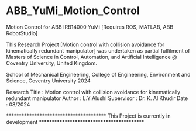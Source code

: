 # ABB_YuMi_Motion_Control
Motion Control for ABB IRB14000 YuMi [Requires ROS, MATLAB, ABB RobotStudio]

This Research Project [Motion control with collision avoidance for kinematically redundant manipulator] was undertaken as partial fulfilment of Masters of Science in Control, Automation, and Artificial Intelligence @ Coventry University, United Kingdom.

School of Mechanical Engineering, College of Engineering, Environment and Science, Coventry University 2024

Research Title :   Motion control with collision avoidance for kinematically redundant manipulator
Author         :   L.Y.Alushi
Supervisor     :   Dr. K. Al Khudir
Date           :   08/2024

*************************************** This Project is currently in development *****************************************

